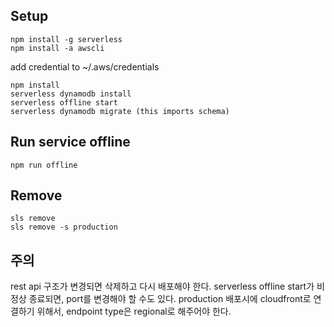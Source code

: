 ## Setup

```
npm install -g serverless
npm install -a awscli
```
add credential to ~/.aws/credentials
```
npm install
serverless dynamodb install
serverless offline start
serverless dynamodb migrate (this imports schema)
```

## Run service offline
```
npm run offline
```

## Remove
```
sls remove
sls remove -s production
```
## 주의
rest api 구조가 변경되면 삭제하고 다시 배포해야 한다.
serverless offline start가 비정상 종료되면, port를 변경해야 할 수도 있다.
production 배포시에 cloudfront로 연결하기 위해서, endpoint type은 regional로 해주어야 한다.


